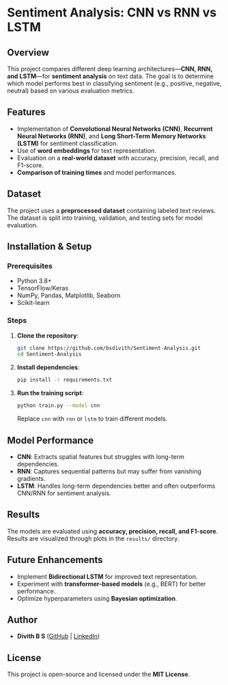 # Sentiment Analysis: CNN vs RNN vs LSTM

## Overview
This project compares different deep learning architectures—**CNN, RNN, and LSTM**—for **sentiment analysis** on text data. The goal is to determine which model performs best in classifying sentiment (e.g., positive, negative, neutral) based on various evaluation metrics.

## Features
- Implementation of **Convolutional Neural Networks (CNN)**, **Recurrent Neural Networks (RNN)**, and **Long Short-Term Memory Networks (LSTM)** for sentiment classification.
- Use of **word embeddings** for text representation.
- Evaluation on a **real-world dataset** with accuracy, precision, recall, and F1-score.
- **Comparison of training times** and model performances.

## Dataset
The project uses a **preprocessed dataset** containing labeled text reviews. The dataset is split into training, validation, and testing sets for model evaluation.

## Installation & Setup
### Prerequisites
- Python 3.8+
- TensorFlow/Keras
- NumPy, Pandas, Matplotlib, Seaborn
- Scikit-learn

### Steps
1. **Clone the repository**:
   ```bash
   git clone https://github.com/bsdivith/Sentiment-Analysis.git
   cd Sentiment-Analysis
   ```
2. **Install dependencies**:
   ```bash
   pip install -r requirements.txt
   ```
3. **Run the training script**:
   ```bash
   python train.py --model cnn
   ```
   Replace `cnn` with `rnn` or `lstm` to train different models.

## Model Performance
- **CNN**: Extracts spatial features but struggles with long-term dependencies.
- **RNN**: Captures sequential patterns but may suffer from vanishing gradients.
- **LSTM**: Handles long-term dependencies better and often outperforms CNN/RNN for sentiment analysis.

## Results
The models are evaluated using **accuracy, precision, recall, and F1-score**. Results are visualized through plots in the `results/` directory.

## Future Enhancements
- Implement **Bidirectional LSTM** for improved text representation.
- Experiment with **transformer-based models** (e.g., BERT) for better performance.
- Optimize hyperparameters using **Bayesian optimization**.

## Author
- **Divith B S** ([GitHub](https://github.com/bsdivith) | [LinkedIn](https://www.linkedin.com/in/divith-b-s))

## License
This project is open-source and licensed under the **MIT License**.

